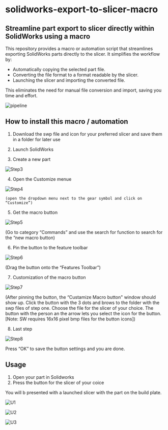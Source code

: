 # solidworks-export-to-slicer-macro


## Streamline part export to slicer directly within SolidWorks using a macro

This repository provides a macro or automation script that streamlines exporting SolidWorks parts directly to the slicer. It simplifies the workflow by:

*  Automatically copying the selected part file.
*  Converting the file format to a format readable by the slicer.
*  Launching the slicer and importing the converted file.
  
This eliminates the need for manual file conversion and import, saving you time and effort.

![pipeline](https://github.com/arthurgritzky/solidworks-export-to-slicer-macro/assets/89546471/e344b2b7-3fb5-48fd-8386-5155a5a96fbd)

## How to install this macro / automation

1.  Download the swp file and icon for your preferred slicer and save them in a folder for later use
2.  Launch SolidWorks
   
3.  Create a new part
   
![Step3](https://github.com/arthurgritzky/solidworks-export-to-slicer-macro/assets/89546471/92bfdf5e-7de9-47e6-92f2-45961d9b3131)



4.  Open the Customize menue 
   
![Step4](https://github.com/arthurgritzky/solidworks-export-to-slicer-macro/assets/89546471/48376620-6f19-4f50-b70c-d119f52bb275)

    (open the dropdown menu next to the gear symbol and click on “Customize”)

5. Get the macro button

![Step5](https://github.com/arthurgritzky/solidworks-export-to-slicer-macro/assets/89546471/32ef75ef-def1-42bb-9049-213aa5992c72)

   (Go to category “Commands” and use the search for function to search for the “new macro button)

6. Pin the button to the feature toolbar
   
![Step6](https://github.com/arthurgritzky/solidworks-export-to-slicer-macro/assets/89546471/f5760a6f-dc5d-4dd2-9957-51312e076047)

   (Drag the button onto the “Features Toolbar”)

7. Customization of the macro button

![Step7](https://github.com/arthurgritzky/solidworks-export-to-slicer-macro/assets/89546471/a8d3c6ae-d677-406f-a1e3-23fc0dcfedf5)

  (After pinning the button, the “Custamize Macro button" window should show up.  Click the button with the 3 dots and brows to the folder with the swp files of step one. Choose the file for the slicer of your choice. The button with the person an the arrow lets you       select the icon for the button. [Note: SW requires 16x16 pixel bmp files for the button icons])   

8. Last step

![Step8](https://github.com/arthurgritzky/solidworks-export-to-slicer-macro/assets/89546471/02650a54-b540-44eb-a273-64ec0f7c6dc1)


Press “OK” to save the button settings and you are done.


## Usage

1. Open your part in Solidworks
2. Press the button for the slicer of your coice

You will b  presented with a launched slicer with the part on the build plate.

![U1](https://github.com/arthurgritzky/solidworks-export-to-slicer-macro/assets/89546471/8696071e-4180-4c69-ba70-0b3238f72589)

![U2](https://github.com/arthurgritzky/solidworks-export-to-slicer-macro/assets/89546471/0e3c349d-cf0d-4d23-b4af-e91ce6fb50c5)

![U3](https://github.com/arthurgritzky/solidworks-export-to-slicer-macro/assets/89546471/76b7aa48-9095-4949-a82c-2391bf8f834f)




   




   

   




